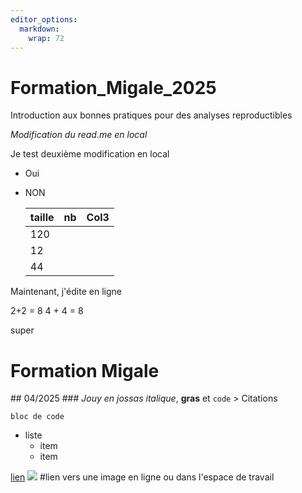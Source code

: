 ```yaml
---
editor_options: 
  markdown: 
    wrap: 72
---
```


# Formation_Migale_2025

Introduction aux bonnes pratiques pour des analyses reproductibles

*Modification du read.me en local*

Je test deuxième modification en local

-   Oui

-   NON

    | taille | nb  | Col3 |
    |--------|-----|------|
    | 120    |     |      |
    | 12     |     |      |
    | 44     |     |      |

Maintenant, j'édite en ligne

2+2 = 8 4 + 4 = 8

super

# Formation Migale

\## 04/2025 \### *Jouy en jossas* *italique*, **gras** et `code` \>
Citations

```         
bloc de code
```

-   liste
    -   item
    -   item

[lien](https://fr.wikipedia.org)
![](https://migale.inrae.fr/sites/default/files/migale.png) #lien vers
une image en ligne ou dans l'espace de travail
